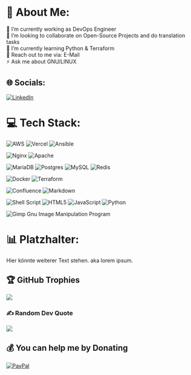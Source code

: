 # 💫 About Me:
🔭 I’m currently working as DevOps Engineer<br>👯 I’m looking to collaborate on Open-Source Projects and do translation tasks<br>🌱 I’m currently learning Python & Terraform<br>💬 Reach out to me via: E-Mail<br>⚡ Ask me about GNU/LINUX


## 🌐 Socials:
[![LinkedIn](https://img.shields.io/badge/LinkedIn-%230077B5.svg?logo=linkedin&logoColor=white)](https://linkedin.com/in/https://www.linkedin.com/in/jan-brtm/) 

# 💻 Tech Stack:

![AWS](https://img.shields.io/badge/AWS-%23FF9900.svg?style=flat&logo=amazon-aws&logoColor=white) 
![Vercel](https://img.shields.io/badge/vercel-%23000000.svg?style=flat&logo=vercel&logoColor=white) 
![Ansible](https://img.shields.io/badge/ansible-%231A1918.svg?style=flat&logo=ansible&logoColor=white) 

![Nginx](https://img.shields.io/badge/nginx-%23009639.svg?style=flat&logo=nginx&logoColor=white) 
![Apache](https://img.shields.io/badge/apache-%23D42029.svg?style=flat&logo=apache&logoColor=white) 

![MariaDB](https://img.shields.io/badge/MariaDB-003545?style=flat&logo=mariadb&logoColor=white) 
![Postgres](https://img.shields.io/badge/postgres-%23316192.svg?style=flat&logo=postgresql&logoColor=white) 
![MySQL](https://img.shields.io/badge/mysql-%2300f.svg?style=flat&logo=mysql&logoColor=white) 
![Redis](https://img.shields.io/badge/redis-%23DD0031.svg?style=flat&logo=redis&logoColor=white) 

![Docker](https://img.shields.io/badge/docker-%230db7ed.svg?style=flat&logo=docker&logoColor=white) 
![Terraform](https://img.shields.io/badge/terraform-%235835CC.svg?style=flat&logo=terraform&logoColor=white)

![Confluence](https://img.shields.io/badge/confluence-%23172BF4.svg?style=flat&logo=confluence&logoColor=white) 
![Markdown](https://img.shields.io/badge/markdown-%23000000.svg?style=flat&logo=markdown&logoColor=white) 

![Shell Script](https://img.shields.io/badge/shell_script-%23121011.svg?style=flat&logo=gnu-bash&logoColor=white)
![HTML5](https://img.shields.io/badge/html5-%23E34F26.svg?style=flat&logo=html5&logoColor=white) 
![JavaScript](https://img.shields.io/badge/javascript-%23323330.svg?style=flat&logo=javascript&logoColor=%23F7DF1E) 
![Python](https://img.shields.io/badge/python-3670A0?style=flat&logo=python&logoColor=ffdd54) 

![Gimp Gnu Image Manipulation Program](https://img.shields.io/badge/Gimp-657D8B?style=flat&logo=gimp&logoColor=FFFFFF) 
# 📊 Platzhalter:
Hier könnte weiterer Text stehen. aka lorem ipsum.

## 🏆 GitHub Trophies
![](https://github-profile-trophy.vercel.app/?username=Ser0tonin&theme=darkhub&no-frame=true&no-bg=false&margin-w=4)

### ✍️ Random Dev Quote
![](https://quotes-github-readme.vercel.app/api?type=horizontal&theme=tokyonight)

  ## 💰 You can help me by Donating
  [![PayPal](https://img.shields.io/badge/PayPal-00457C?style=for-the-badge&logo=paypal&logoColor=white)](https://paypal.me/https://www.paypal.com/paypalme/JanBartmann) 


